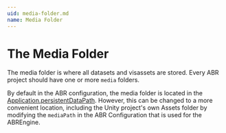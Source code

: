 ```yaml
---
uid: media-folder.md
name: Media Folder
---
```


# The Media Folder

The media folder is where all datasets and visassets are stored. Every ABR project should have one or more `media` folders.

By default in the ABR configuration, the media folder is located in the [Application.persistentDataPath](https://docs.unity3d.com/ScriptReference/Application-persistentDataPath.html). However, this can be changed to a more convenient location, including the Unity project's own Assets folder by modifying the `mediaPath` in the ABR Configuration that is used for the ABREngine.